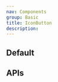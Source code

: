 ```yaml
---
nav: Components
group: Basic
title: IconButton
description:
---
```


## Default

<code src="./demos/index.tsx"></code>

## APIs

<API></API>
